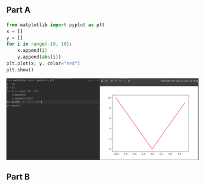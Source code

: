## Part A
```.py
from matplotlib import pyplot as plt
x = []
y = []
for i in range(-10, 10):
    x.append(i)
    y.append(abs(i))
plt.plot(x, y, color="red")
plt.show()
```
![](https://github.com/MeisaChi/unit2_repo/blob/main/Screenshots/quiz25.png)
## Part B
